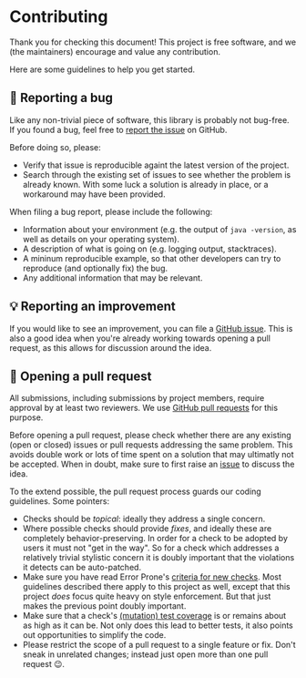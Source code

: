 # Contributing

Thank you for checking this document! This project is free software, and we
(the maintainers) encourage and value any contribution.

Here are some guidelines to help you get started.

## 🐛 Reporting a bug

Like any non-trivial piece of software, this library is probably not bug-free.
If you found a bug, feel free to [report the issue][error-prone-support-issues]
on GitHub.

Before doing so, please:
- Verify that issue is reproducible againt the latest version of the project.
- Search through the existing set of issues to see whether the problem is
  already known. With some luck a solution is already in place, or a workaround
  may have been provided.

When filing a bug report, please include the following:
- Information about your environment (e.g. the output of `java -version`, as
  well as details on your operating system).
- A description of what is going on (e.g. logging output, stacktraces).
- A mininum reproducible example, so that other developers can try to reproduce
  (and optionally fix) the bug.
- Any additional information that may be relevant.

## 💡 Reporting an improvement

If you would like to see an improvement, you can file a [GitHub
issue][error-prone-support-issues]. This is also a good idea when you're
already working towards opening a pull request, as this allows for discussion
around the idea.

## 🚀 Opening a pull request

All submissions, including submissions by project members, require approval by
at least two reviewers. We use [GitHub pull
requests][error-prone-support-pulls] for this purpose.

Before opening a pull request, please check whether there are any existing
(open or closed) issues or pull requests addressing the same problem. This
avoids double work or lots of time spent on a solution that may ultimatly not
be accepted. When in doubt, make sure to first raise an
[issue][error-prone-support-issues] to discuss the idea.

To the extend possible, the pull request process guards our coding guidelines.
Some pointers:
- Checks should be _topical_: ideally they address a single concern.
- Where possible checks should provide _fixes_, and ideally these are
  completely behavior-preserving. In order for a check to be adopted by users
  it must not "get in the way". So for a check which addresses a relatively
  trivial stylistic concern it is doubly important that the violations it
  detects can be auto-patched.
- Make sure you have read Error Prone's [criteria for new
  checks][error-prone-criteria]. Most guidelines described there apply to this
  project as well, except that this project _does_ focus quite heavy on style
  enforcement. But that just makes the previous point doubly important.
- Make sure that a check's [(mutation) test
  coverage][error-prone-support-mutation-tests] is or remains about as high as
  it can be. Not only does this lead to better tests, it also points out
  opportunities to simplify the code.
- Please restrict the scope of a pull request to a single feature or fix. Don't
  sneak in unrelated changes; instead just open more than one pull request 😉.

[error-prone-criteria]: https://errorprone.info/docs/criteria
[error-prone-support-issues]: https://github.com/PicnicSupermarket/error-prone-support/issues
[error-prone-support-mutation-tests]: https://github.com/PicnicSupermarket/error-prone-support/blob/master/run-mutation-tests.sh
[error-prone-support-pulls]: https://github.com/PicnicSupermarket/error-prone-support/pulls

